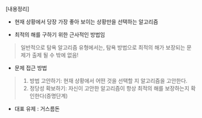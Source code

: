 [내용정리]
- 현재 상황에서 당장 가장 좋아 보이는 상황만을 선택하는 알고리즘

- 최적의 해를 구하기 위한 근사적인 방법임<br/>

> 일반적으로 탐욕 알고리즘 유형에서는, 탐욕 방법으로 최적의 해가 보장되는 문제가 출제 될 수 밖에 없음!

- 문제 접근 방법
> 1. 방법 고안하기: 현재 상황에서 어떤 것을 선택할 지 알고리즘을 고안한다.<br/>
> 2. 정당성 확보하기: 자신이 고안한 알고리즘이 항상 최적의 해를 보장하는지 확인한다(증명단계)

- 대표 유제 : 거스름돈